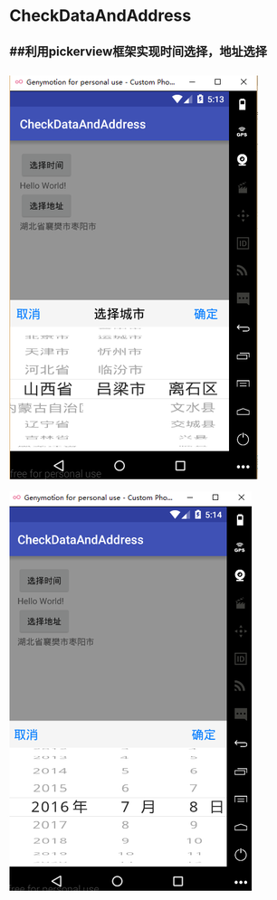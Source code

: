 # CheckDataAndAddress
##利用pickerview框架实现时间选择，地址选择<br>
-
![效果图](https://github.com/Aicibg/CheckDataAndAddress/raw/master/image/20160708171342.png)<br>
-
![效果图](https://github.com/Aicibg/CheckDataAndAddress/raw/master/image/20160708171407.png)<br>
